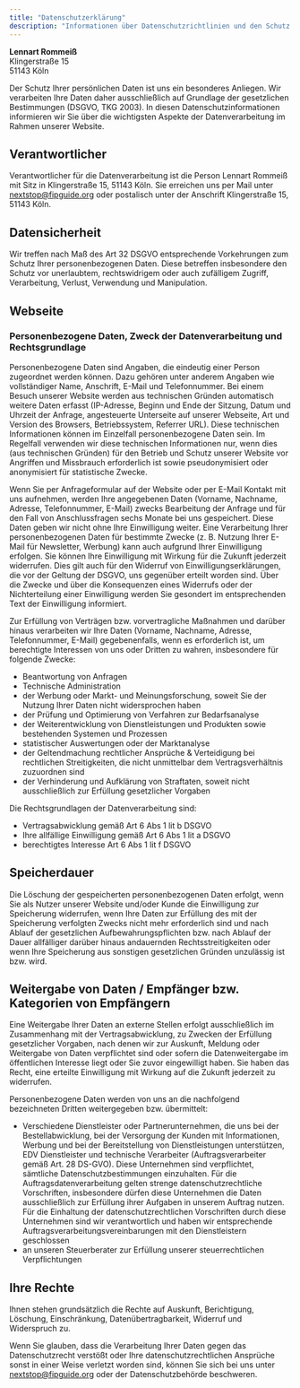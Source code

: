 ```yaml
---
title: "Datenschutzerklärung"
description: "Informationen über Datenschutzrichtlinien und den Schutz personenbezogener Daten im FIP Guide."
---
```


**Lennart Rommeiß**\
Klingerstraße 15\
51143 Köln

Der Schutz Ihrer persönlichen Daten ist uns ein besonderes Anliegen. Wir verarbeiten Ihre Daten daher ausschließlich auf Grundlage der gesetzlichen Bestimmungen (DSGVO, TKG 2003). In diesen Datenschutzinformationen informieren wir Sie über die wichtigsten Aspekte der Datenverarbeitung im Rahmen unserer Website.

## Verantwortlicher
Verantwortlicher für die Datenverarbeitung ist die Person Lennart Rommeiß mit Sitz in Klingerstraße 15, 51143 Köln. Sie erreichen uns per Mail unter [nextstop@fipguide.org](mailto:nextstop@fipguide.org) oder postalisch unter der Anschrift Klingerstraße 15, 51143 Köln.

## Datensicherheit
Wir treffen nach Maß des Art 32 DSGVO entsprechende Vorkehrungen zum Schutz Ihrer personenbezogenen Daten. Diese betreffen insbesondere den Schutz vor unerlaubtem, rechtswidrigem oder auch zufälligem Zugriff, Verarbeitung, Verlust, Verwendung und Manipulation.

## Webseite
### Personenbezogene Daten, Zweck der Datenverarbeitung und Rechtsgrundlage
Personenbezogene Daten sind Angaben, die eindeutig einer Person zugeordnet werden können. Dazu gehören unter anderem Angaben wie vollständiger Name, Anschrift, E-Mail und Telefonnummer. Bei einem Besuch unserer Website werden aus technischen Gründen automatisch weitere Daten erfasst (IP-Adresse, Beginn und Ende der Sitzung, Datum und Uhrzeit der Anfrage, angesteuerte Unterseite auf unserer Webseite, Art und Version des Browsers, Betriebssystem, Referrer URL). Diese technischen Informationen können im Einzelfall personenbezogene Daten sein. Im Regelfall verwenden wir diese technischen Informationen nur, wenn dies (aus technischen Gründen) für den Betrieb und Schutz unserer Website vor Angriffen und Missbrauch erforderlich ist sowie pseudonymisiert oder anonymisiert für statistische Zwecke.

Wenn Sie per Anfrageformular auf der Website oder per E-Mail Kontakt mit uns aufnehmen, werden Ihre angegebenen Daten (Vorname, Nachname, Adresse, Telefonnummer, E-Mail) zwecks Bearbeitung der Anfrage und für den Fall von Anschlussfragen sechs Monate bei uns gespeichert. Diese Daten geben wir nicht ohne Ihre Einwilligung weiter. Eine Verarbeitung Ihrer personenbezogenen Daten für bestimmte Zwecke (z. B. Nutzung Ihrer E-Mail für Newsletter, Werbung) kann auch aufgrund Ihrer Einwilligung erfolgen. Sie können Ihre Einwilligung mit Wirkung für die Zukunft jederzeit widerrufen. Dies gilt auch für den Widerruf von Einwilligungserklärungen, die vor der Geltung der DSGVO, uns gegenüber erteilt worden sind. Über die Zwecke und über die Konsequenzen eines Widerrufs oder der Nichterteilung einer Einwilligung werden Sie gesondert im entsprechenden Text der Einwilligung informiert.

Zur Erfüllung von Verträgen bzw. vorvertragliche Maßnahmen und darüber hinaus verarbeiten wir Ihre Daten (Vorname, Nachname, Adresse, Telefonnummer, E-Mail) gegebenenfalls, wenn es erforderlich ist, um berechtigte Interessen von uns oder Dritten zu wahren, insbesondere für folgende Zwecke:

* Beantwortung von Anfragen
* Technische Administration
* der Werbung oder Markt- und Meinungsforschung, soweit Sie der Nutzung Ihrer Daten nicht widersprochen haben
* der Prüfung und Optimierung von Verfahren zur Bedarfsanalyse
* der Weiterentwicklung von Dienstleistungen und Produkten sowie bestehenden Systemen und Prozessen
* statistischer Auswertungen oder der Marktanalyse
* der Geltendmachung rechtlicher Ansprüche & Verteidigung bei rechtlichen Streitigkeiten, die nicht unmittelbar dem Vertragsverhältnis zuzuordnen sind
* der Verhinderung und Aufklärung von Straftaten, soweit nicht ausschließlich zur Erfüllung gesetzlicher Vorgaben

Die Rechtsgrundlagen der Datenverarbeitung sind:

* Vertragsabwicklung gemäß Art 6 Abs 1 lit b DSGVO
* Ihre allfällige Einwilligung gemäß Art 6 Abs 1 lit a DSGVO
* berechtigtes Interesse Art 6 Abs 1 lit f DSGVO

## Speicherdauer
Die Löschung der gespeicherten personenbezogenen Daten erfolgt, wenn Sie als Nutzer unserer Website und/oder Kunde die Einwilligung zur Speicherung widerrufen, wenn Ihre Daten zur Erfüllung des mit der Speicherung verfolgten Zwecks nicht mehr erforderlich sind und nach Ablauf der gesetzlichen Aufbewahrungspflichten bzw. nach Ablauf der Dauer allfälliger darüber hinaus andauernden Rechtsstreitigkeiten oder wenn Ihre Speicherung aus sonstigen gesetzlichen Gründen unzulässig ist bzw. wird.

## Weitergabe von Daten / Empfänger bzw. Kategorien von Empfängern
Eine Weitergabe Ihrer Daten an externe Stellen erfolgt ausschließlich im Zusammenhang mit der Vertragsabwicklung, zu Zwecken der Erfüllung gesetzlicher Vorgaben, nach denen wir zur Auskunft, Meldung oder Weitergabe von Daten verpflichtet sind oder sofern die Datenweitergabe im öffentlichen Interesse liegt oder Sie zuvor eingewilligt haben. Sie haben das Recht, eine erteilte Einwilligung mit Wirkung auf die Zukunft jederzeit zu widerrufen.

Personenbezogene Daten werden von uns an die nachfolgend bezeichneten Dritten weitergegeben bzw. übermittelt:

* Verschiedene Dienstleister oder Partnerunternehmen, die uns bei der Bestellabwicklung, bei der Versorgung der Kunden mit Informationen, Werbung und bei der Bereitstellung von Dienstleistungen unterstützen, EDV Dienstleister und technische Verarbeiter (Auftragsverarbeiter gemäß Art. 28 DS-GVO). Diese Unternehmen sind verpflichtet, sämtliche Datenschutzbestimmungen einzuhalten. Für die Auftragsdatenverarbeitung gelten strenge datenschutzrechtliche Vorschriften, insbesondere dürfen diese Unternehmen die Daten ausschließlich zur Erfüllung ihrer Aufgaben in unserem Auftrag nutzen. Für die Einhaltung der datenschutzrechtlichen Vorschriften durch diese Unternehmen sind wir verantwortlich und haben wir entsprechende Auftragsverarbeitungsvereinbarungen mit den Dienstleistern geschlossen
* an unseren Steuerberater zur Erfüllung unserer steuerrechtlichen Verpflichtungen

## Ihre Rechte
Ihnen stehen grundsätzlich die Rechte auf Auskunft, Berichtigung, Löschung, Einschränkung, Datenübertragbarkeit, Widerruf und Widerspruch zu.

Wenn Sie glauben, dass die Verarbeitung Ihrer Daten gegen das Datenschutzrecht verstößt oder Ihre datenschutzrechtlichen Ansprüche sonst in einer Weise verletzt worden sind, können Sie sich bei uns unter [nextstop@fipguide.org](mailto:nextstop@fipguide.org) oder der Datenschutzbehörde beschweren.
